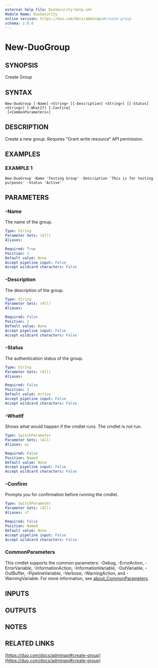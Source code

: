 ```yaml
---
external help file: DuoSecurity-help.xml
Module Name: DuoSecurity
online version: https://duo.com/docs/adminapi#create-group
schema: 2.0.0
---
```


# New-DuoGroup

## SYNOPSIS
Create Group

## SYNTAX

```
New-DuoGroup [-Name] <String> [[-Description] <String>] [[-Status] <String>] [-WhatIf] [-Confirm]
 [<CommonParameters>]
```

## DESCRIPTION
Create a new group.
Requires "Grant write resource" API permission.

## EXAMPLES

### EXAMPLE 1
```
New-DuoGroup -Name 'Testing Group' -Description 'This is for testing purposes' -Status 'Active'
```

## PARAMETERS

### -Name
The name of the group.

```yaml
Type: String
Parameter Sets: (All)
Aliases:

Required: True
Position: 1
Default value: None
Accept pipeline input: False
Accept wildcard characters: False
```

### -Description
The description of the group.

```yaml
Type: String
Parameter Sets: (All)
Aliases:

Required: False
Position: 2
Default value: None
Accept pipeline input: False
Accept wildcard characters: False
```

### -Status
The authentication status of the group.

```yaml
Type: String
Parameter Sets: (All)
Aliases:

Required: False
Position: 3
Default value: Active
Accept pipeline input: False
Accept wildcard characters: False
```

### -WhatIf
Shows what would happen if the cmdlet runs.
The cmdlet is not run.

```yaml
Type: SwitchParameter
Parameter Sets: (All)
Aliases: wi

Required: False
Position: Named
Default value: None
Accept pipeline input: False
Accept wildcard characters: False
```

### -Confirm
Prompts you for confirmation before running the cmdlet.

```yaml
Type: SwitchParameter
Parameter Sets: (All)
Aliases: cf

Required: False
Position: Named
Default value: None
Accept pipeline input: False
Accept wildcard characters: False
```

### CommonParameters
This cmdlet supports the common parameters: -Debug, -ErrorAction, -ErrorVariable, -InformationAction, -InformationVariable, -OutVariable, -OutBuffer, -PipelineVariable, -Verbose, -WarningAction, and -WarningVariable. For more information, see [about_CommonParameters](http://go.microsoft.com/fwlink/?LinkID=113216).

## INPUTS

## OUTPUTS

## NOTES

## RELATED LINKS

[https://duo.com/docs/adminapi#create-group](https://duo.com/docs/adminapi#create-group)

